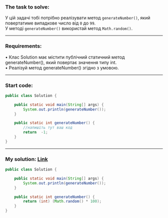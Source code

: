 ### **The task to solve:**  

У цій задачі тобі потрібно реалізувати метод `generateNumber()`, який повертатиме випадкове число від `0` до `99`.  
У методі `generateNumber()` використай метод `Math.random()`.

---

### **Requirements:**  

• Клас Solution має містити публічний статичний метод generateNumber(), який повертає значення типу int.  
• Реалізуй метод generateNumber() згідно з умовою.

---

### **Start code:**  

```java
public class Solution {

    public static void main(String[] args) {
        System.out.println(generateNumber());
    }

    public static int generateNumber() {
        //напишіть тут ваш код
        return  -1;
    }
}
```

---

### **My solution: [Link](./src/Solution.java)**  

```java
public class Solution {

    public static void main(String[] args) {
        System.out.println(generateNumber());
    }

    public static int generateNumber() {
        return (int) (Math.random() * 100);
    }
}
```
